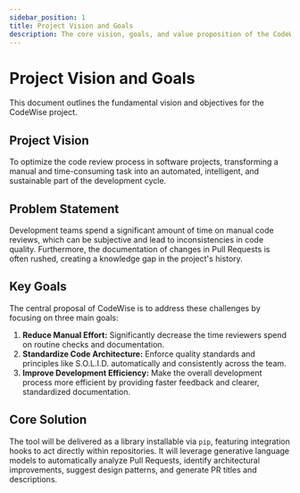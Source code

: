 ```yaml
---
sidebar_position: 1
title: Project Vision and Goals
description: The core vision, goals, and value proposition of the CodeWise project.
---
```


# Project Vision and Goals

This document outlines the fundamental vision and objectives for the CodeWise project.

## Project Vision

To optimize the code review process in software projects, transforming a manual and time-consuming task into an automated, intelligent, and sustainable part of the development cycle.

## Problem Statement

Development teams spend a significant amount of time on manual code reviews, which can be subjective and lead to inconsistencies in code quality. Furthermore, the documentation of changes in Pull Requests is often rushed, creating a knowledge gap in the project's history.

## Key Goals

The central proposal of CodeWise is to address these challenges by focusing on three main goals:

1.  **Reduce Manual Effort:** Significantly decrease the time reviewers spend on routine checks and documentation.
2.  **Standardize Code Architecture:** Enforce quality standards and principles like S.O.L.I.D. automatically and consistently across the team.
3.  **Improve Development Efficiency:** Make the overall development process more efficient by providing faster feedback and clearer, standardized documentation.

## Core Solution

The tool will be delivered as a library installable via `pip`, featuring integration hooks to act directly within repositories. It will leverage generative language models to automatically analyze Pull Requests, identify architectural improvements, suggest design patterns, and generate PR titles and descriptions.
